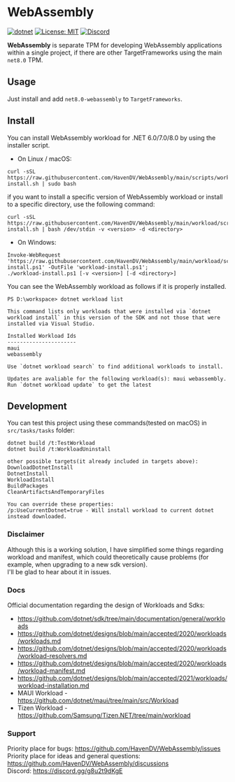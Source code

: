 # WebAssembly

[![dotnet](https://github.com/HavenDV/WebAssembly/actions/workflows/dotnet.yml/badge.svg?branch=main)](https://github.com/HavenDV/WebAssembly/actions/workflows/dotnet.yml)
[![License: MIT](https://img.shields.io/github/license/HavenDV/WebAssembly)](https://github.com/HavenDV/WebAssembly/blob/main/LICENSE.txt)
[![Discord](https://img.shields.io/discord/1115206893015662663?label=Discord&logo=discord&logoColor=white&color=d82679)](https://discord.gg/Ca2xhfBf3v)

<b>WebAssembly</b> is separate TPM for developing WebAssembly applications within a single project, if there are other TargetFrameworks using the main `net8.0` TPM.

## Usage
Just install and add `net8.0-webassembly` to `TargetFrameworks`.

## Install
You can install WebAssembly workload for .NET 6.0/7.0/8.0 by using the installer script.
- On Linux / macOS:
```
curl -sSL https://raw.githubusercontent.com/HavenDV/WebAssembly/main/scripts/workload-install.sh | sudo bash
```
if you want to install a specific version of WebAssembly workload or install to a specific directory, use the following command:
```
curl -sSL https://raw.githubusercontent.com/HavenDV/WebAssembly/main/workload/scripts/workload-install.sh | bash /dev/stdin -v <version> -d <directory>
```
- On Windows:
```
Invoke-WebRequest 'https://raw.githubusercontent.com/HavenDV/WebAssembly/main/workload/scripts/workload-install.ps1' -OutFile 'workload-install.ps1';
./workload-install.ps1 [-v <version>] [-d <directory>]
```
You can see the WebAssembly workload as follows if it is properly installed.
```
PS D:\workspace> dotnet workload list

This command lists only workloads that were installed via `dotnet workload install` in this version of the SDK and not those that were installed via Visual Studio.

Installed Workload Ids
----------------------
maui
webassembly

Use `dotnet workload search` to find additional workloads to install.

Updates are avaliable for the following workload(s): maui webassembly. Run `dotnet workload update` to get the latest  
```

## Development
You can test this project using these commands(tested on macOS) in `src/tasks/tasks` folder:
```
dotnet build /t:TestWorkload
dotnet build /t:WorkloadUninstall

other possible targets(it already included in targets above):
DownloadDotnetInstall
DotnetInstall
WorkloadInstall
BuildPackages
CleanArtifactsAndTemporaryFiles

You can override these properties:
/p:UseCurrentDotnet=true - Will install workload to current dotnet instead downloaded.
```

### Disclaimer
Although this is a working solution, I have simplified some things regarding workload and manifest,
which could theoretically cause problems (for example, when upgrading to a new sdk version).  
I'll be glad to hear about it in issues.

### Docs
Official documentation regarding the design of Workloads and Sdks:
- https://github.com/dotnet/sdk/tree/main/documentation/general/workloads
- https://github.com/dotnet/designs/blob/main/accepted/2020/workloads/workloads.md
- https://github.com/dotnet/designs/blob/main/accepted/2020/workloads/workload-resolvers.md
- https://github.com/dotnet/designs/blob/main/accepted/2020/workloads/workload-manifest.md
- https://github.com/dotnet/designs/blob/main/accepted/2021/workloads/workload-installation.md
- MAUI Workload - https://github.com/dotnet/maui/tree/main/src/Workload
- Tizen Workload - https://github.com/Samsung/Tizen.NET/tree/main/workload

### Support
Priority place for bugs: https://github.com/HavenDV/WebAssembly/issues  
Priority place for ideas and general questions: https://github.com/HavenDV/WebAssembly/discussions  
Discord: https://discord.gg/g8u2t9dKgE  